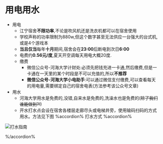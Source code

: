 # 用电用水

- 用电
  - 江宁宿舍**不限功率**,不论是吹风机还是洗衣机都可以在宿舍使用
  - 学校声称的功率限制为880w,但这个数字甚至无法供应一台强大的台式机,或是4个游戏本
  - **当且仅当**每年**十月**期间,宿舍会在**23:00**后断电到次日**6:00**
  - 电费约**0.56元/度**,夏天开空调每天用电大概20度.
  -  缴费
     - 微信公众号-河海大学计财处:必须先把钱充进一卡通,然后缴费,但是一卡通在一天里的某个时段是不可以充值的,所以**不推荐**
     - **微信公众号-河海大学小电助手**:可以通过微信支付缴费,可以查看每天的用电量,需要绑定自己的宿舍电表(方法参考该公众号文章)
- 用水
  - 河海大学用水是免费的,没错,自来水是免费的,洗澡水也是免费的(~~除了我们谁能做到?!~~)
  - 开水打水点会设在宿舍各楼层走廊尽头或电梯井旁，使用输码扫码的方式用水。方法见下图
%accordion% 打水方式 %accordion%

![打水指南](/新生不不尝的知识/image/打水方法.JPG)

%/accordion%
